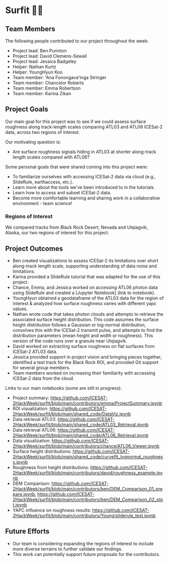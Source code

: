 # Surfit 🏄‍♂️

## Team Members

The following people contributed to our project throughout the week:
* Project lead: Ben Purinton
* Project lead: David Clemens-Sewall
* Project lead: Jessica Badgeley
* Helper: Nathan Kurtz
* Helper: YoungHyun Koo
* Team member: 'Ana Fonongava'inga Stringer
* Team member: Chancelor Roberts
* Team member: Emma Robertson
* Team member: Karina Zikan

## Project Goals
Our main goal for this project was to see if we could assess surface roughness along track-length scales comparing ATL03 and ATL06 ICESat-2 data, across two regions of interest. 

Our motivating question is: 
* Are surface roughness signals hiding in ATL03 at shorter along-track length scales compared with ATL06?

Some personal goals that were shared coming into this project were:
* To familiarize ourselves with accessing ICESat-2 data via cloud (e.g., SlideRule, earthaccess, etc.).
* Learn more about the tools we've been introduced to in the tutorials. 
* Learn how to access and subset ICESat-2 data. 
* Become more comfortable learning and sharing work in a collaborative environment - team science! 

### Regions of Interest 
We compared tracks from Black Rock Desert, Nevada and Utqiagvik, Alaska, our two regions of interest for this project. 

## Project Outcomes
* Ben created visualizations to assess ICESat-2 its limitations over short along-track length scale, supporting understanding of data noise and limitations. 
* Karina provided a SlideRule tutorial that was adapted for the use of this project. 
* Chance, Emma, and Jessica worked on accessing ATL06 photon data using SlideRule and created a [Jupyter Notebook] (link to notebook). 
* YoungHyun obtained a geodataframe of the ATL03 data for the region of interest & analyzed how surface roughness varies with different yapc values. 
* Nathan wrote code that takes photon clouds and attempts to retrieve the associated surface height distribution. This code assumes the surface height distribution follows a Gaussian or log-normal distribution, convolves this with the ICESat-2 transmit pulse, and attempts to find the distribution parameters (mean height and width or roughness). This version of the code runs over a granule near Utqiagvik.
* David worked on extracting surface roughness on flat surfaces from ICESat-2 ATL03 data.
* Jessica provided support in project vision and bringing pieces together, identified a test track for the Black Rock ROI, and provided Git support for several group members.
* Team members worked on increasing their familiarity with accessing ICESat-2 data from the cloud.

Links to our main notebooks (some are still in progress):
* Project summary: https://github.com/ICESAT-2HackWeek/surfit/blob/main/contributors/emma/ProjectSummary.ipynb
* ROI visualization: https://github.com/ICESAT-2HackWeek/surfit/blob/main/shared_code/DataViz.ipynb
* Data retrieval ATL03: https://github.com/ICESAT-2HackWeek/surfit/blob/main/shared_code/ATL03_Retrieval.ipynb
* Data retrieval ATL06: https://github.com/ICESAT-2HackWeek/surfit/blob/main/shared_code/ATL06_Retrieval.ipynb
* Data visualization: https://github.com/ICESAT-2HackWeek/surfit/blob/main/contributors/chance/ATL06_Viewer.ipynb
* Surface height distributions: https://github.com/ICESAT-2HackWeek/surfit/blob/main/shared_code/curvefit_lognormal_roughness.ipynb
* Roughness from height distributions: https://github.com/ICESAT-2HackWeek/surfit/blob/main/contributors/david/roughness_example.ipynb
* DEM Comparison: https://github.com/ICESAT-2HackWeek/surfit/blob/main/contributors/ben/DEM_Comparison_01_prepare.ipynb,
                  https://github.com/ICESAT-2HackWeek/surfit/blob/main/contributors/ben/DEM_Comparison_02_plot.ipynb
* YAPC influence on roughness results: https://github.com/ICESAT-2HackWeek/surfit/blob/main/contributors/Young/sliderule_test.ipynb
  
## Future Efforts
* Our team is considering expanding the regions of interest to include more diverse terrains to further validate our findings.
* This work can potentially support future proposals for the contributors.  



